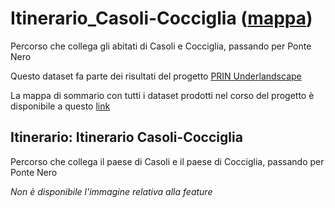 # Itinerario_Casoli-Cocciglia ([mappa](https://umap.openstreetmap.fr/it/map/itinerario_casoli-cocciglia_1084947))
Percorso che collega gli abitati di Casoli e Cocciglia, passando per Ponte Nero

Questo dataset fa parte dei risultati del progetto [PRIN Underlandscape](https://sites.google.com/view/prin-underlandscape/)

La mappa di sommario con tutti i dataset prodotti nel corso del progetto è disponibile a questo [link](https://umap.openstreetmap.fr/it/map/sommario_1044830)

## Itinerario: Itinerario Casoli-Cocciglia
Percorso che collega il paese di Casoli e il paese di Cocciglia, passando per Ponte Nero

*Non è disponibile l'immagine relativa alla feature* 

